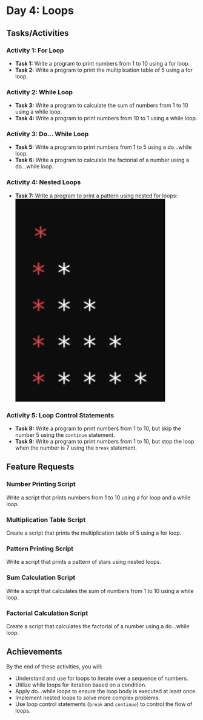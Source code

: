 # Day 4: Loops

## Tasks/Activities

### Activity 1: For Loop
- **Task 1:** Write a program to print numbers from 1 to 10 using a for loop.
- **Task 2:** Write a program to print the multiplication table of 5 using a for loop.

### Activity 2: While Loop
- **Task 3:** Write a program to calculate the sum of numbers from 1 to 10 using a while loop.
- **Task 4:** Write a program to print numbers from 10 to 1 using a while loop.

### Activity 3: Do... While Loop
- **Task 5:** Write a program to print numbers from 1 to 5 using a do...while loop.
- **Task 6:** Write a program to calculate the factorial of a number using a do...while loop.

### Activity 4: Nested Loops
- **Task 7:** Write a program to print a pattern using nested for loops:
    ![Alt Text](Screenshot.png)

### Activity 5: Loop Control Statements
- **Task 8:** Write a program to print numbers from 1 to 10, but skip the number 5 using the `continue` statement.
- **Task 9:** Write a program to print numbers from 1 to 10, but stop the loop when the number is 7 using the `break` statement.

## Feature Requests

### Number Printing Script
Write a script that prints numbers from 1 to 10 using a for loop and a while loop.

### Multiplication Table Script
Create a script that prints the multiplication table of 5 using a for loop.

### Pattern Printing Script
Write a script that prints a pattern of stars using nested loops.

### Sum Calculation Script
Write a script that calculates the sum of numbers from 1 to 10 using a while loop.

### Factorial Calculation Script
Create a script that calculates the factorial of a number using a do...while loop.

## Achievements

By the end of these activities, you will:
- Understand and use for loops to iterate over a sequence of numbers.
- Utilize while loops for iteration based on a condition.
- Apply do...while loops to ensure the loop body is executed at least once.
- Implement nested loops to solve more complex problems.
- Use loop control statements (`break` and `continue`) to control the flow of loops.

